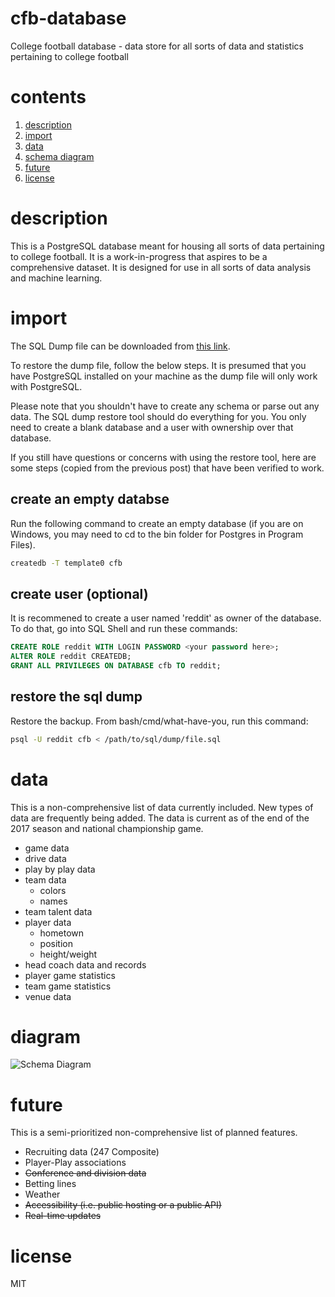 # cfb-database
College football database - data store for all sorts of data and statistics pertaining to college football


# contents
1. [description](#description)
2. [import](#import)
3. [data](#data)
4. [schema diagram](#diagram)
5. [future](#future)
6. [license](#license)

# description
This is a PostgreSQL database meant for housing all sorts of data pertaining to college football.  It is a work-in-progress that aspires to be a comprehensive dataset.  It is designed for use in all sorts of data analysis and machine learning.

# import
The SQL Dump file can be downloaded from [this link](https://drive.google.com/open?id=1yqc5uocKmWui8kvXl0RENSlQbtWkwwY2).

To restore the dump file, follow the below steps. It is presumed that you have PostgreSQL installed on your machine as the dump file will only work with PostgreSQL.

Please note that you shouldn't have to create any schema or parse out any data. The SQL dump restore tool should do everything for you. You only need to create a blank database and a user with ownership over that database.

If you still have questions or concerns with using the restore tool, here are some steps (copied from the previous post) that have been verified to work.

## create an empty databse
Run the following command to create an empty database (if you are on Windows, you may need to cd to the bin folder for Postgres in Program Files).

```bash
createdb -T template0 cfb
```

## create user (optional)
It is recommened to create a user named 'reddit' as owner of the database. To do that, go into SQL Shell and run these commands:

```sql
CREATE ROLE reddit WITH LOGIN PASSWORD <your password here>;
ALTER ROLE reddit CREATEDB;
GRANT ALL PRIVILEGES ON DATABASE cfb TO reddit;
```

## restore the sql dump
Restore the backup. From bash/cmd/what-have-you, run this command:

```bash
psql -U reddit cfb < /path/to/sql/dump/file.sql
```

# data
This is a non-comprehensive list of data currently included.  New types of data are frequently being added. The data is current as of the end of the 2017 season and national championship game.

- game data
- drive data
- play by play data
- team data
    - colors
    - names
- team talent data
- player data
    - hometown
    - position
    - height/weight
- head coach data and records
- player game statistics
- team game statistics
- venue data

# diagram
![Schema Diagram](https://github.com/BlueSCar/cfb-database/blob/master/SchemaDiagram.png "Schema")

# future
This is a semi-prioritized non-comprehensive list of planned features.

- Recruiting data (247 Composite)
- Player-Play associations
- ~~Conference and division data~~
- Betting lines
- Weather
- ~~Accessibility (i.e. public hosting or a public API)~~
- ~~Real-time updates~~

# license

MIT
